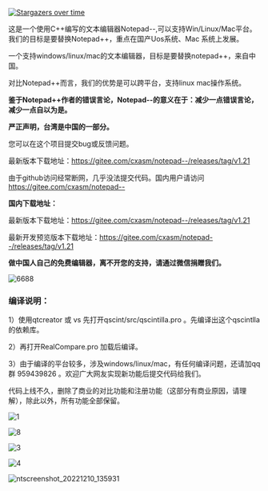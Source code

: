 [![Stargazers over time](https://starchart.cc/cxasm/notepad--.svg)](https://starchart.cc/cxasm/notepad--)

这是一个使用C++编写的文本编辑器Notepad--,可以支持Win/Linux/Mac平台。
我们的目标是要替换Notepad++，重点在国产Uos系统、Mac 系统上发展。

一个支持windows/linux/mac的文本编辑器，目标是要替换notepad++，来自中国。

对比Notepad++而言，我们的优势是可以跨平台，支持linux mac操作系统。

 **鉴于Notepad++作者的错误言论，Notepad--的意义在于：减少一点错误言论，减少一点自以为是。** 

 **严正声明，台湾是中国的一部分。** 

您可以在这个项目提交bug或反馈问题。

最新版本下载地址：https://gitee.com/cxasm/notepad--/releases/tag/v1.21


由于github访问经常断网，几乎没法提交代码。国内用户请访问 https://gitee.com/cxasm/notepad--

 **国内下载地址：**

最新版本下载地址：https://gitee.com/cxasm/notepad--/releases/tag/v1.21

最新开发预览版本下载地址：https://gitee.com/cxasm/notepad--/releases/tag/v1.21

 **做中国人自己的免费编辑器，离不开您的支持，请通过微信捐赠我们。**

![6688](https://user-images.githubusercontent.com/42246867/202892430-e4738634-4e37-4c4a-9120-a1665af41eb4.png)


### 编译说明：

1）使用qtcreator 或 vs  先打开qscint/src/qscintilla.pro 。先编译出这个qscintlla的依赖库。

2）再打开RealCompare.pro 加载后编译。

3）由于编译的平台较多，涉及windows/linux/mac，有任何编译问题，还请加qq群 959439826 。欢迎广大网友实现新功能后提交代码给我们。

代码上线不久，删除了商业的对比功能和注册功能（这部分有商业原因，请理解），除此以外，所有功能全部保留。

![1](https://user-images.githubusercontent.com/42246867/204190705-4f57393d-6a97-43a3-a5eb-5b0d5e72b2fb.png)

![8](https://user-images.githubusercontent.com/42246867/208092765-5b31a785-a712-4348-81b8-11bd5c0d98b8.png)

![3](https://user-images.githubusercontent.com/42246867/202892507-6024cd57-9600-4eb6-8bca-a27881b10dce.png)

![4](https://user-images.githubusercontent.com/42246867/202892515-c40918c9-147b-449e-a959-96f4e9591ab8.png)

![ntscreenshot_20221210_135931](https://user-images.githubusercontent.com/42246867/208092941-a29cd486-8be7-4673-a0f5-960177b3fa06.png)

